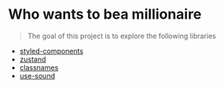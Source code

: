 # Who wants to bea millionaire

> The goal of this project is to explore the following libraries

- [styled-components](https://styled-components.com/)
- [zustand](https://github.com/pmndrs/zustand)
- [classnames](https://github.com/JedWatson/classnames)
- [use-sound](https://github.com/joshwcomeau/use-sound#readme)
